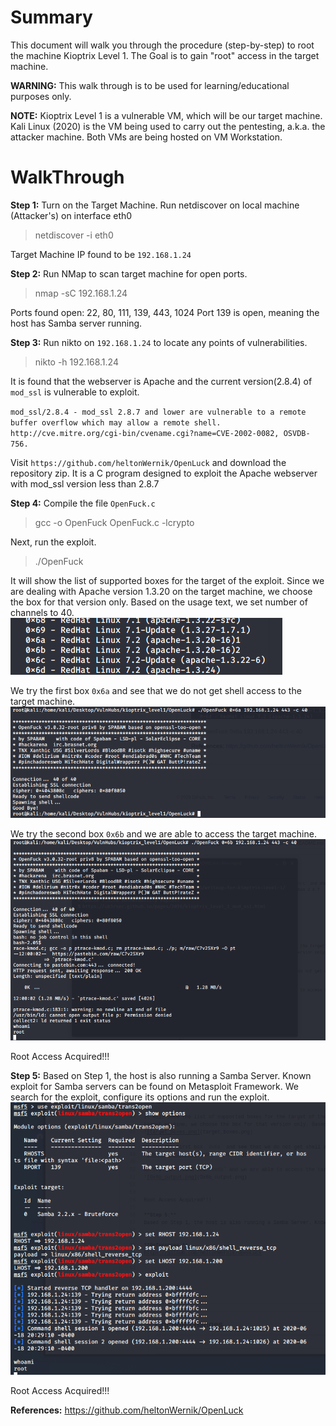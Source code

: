 # Summary
This document will walk you through the procedure (step-by-step) to root the machine Kioptrix Level 1.
The Goal is to gain "root" access in the target machine.

**WARNING:** This walk through is to be used for learning/educational purposes only.

**NOTE:**
Kioptrix Level 1 is a vulnerable VM, which will be our target machine.
Kali Linux (2020) is the VM being used to carry out the pentesting, a.k.a. the attacker machine.
Both VMs are being hosted on VM Workstation.

# WalkThrough

**Step 1:**
Turn on the Target Machine. Run netdiscover on local machine (Attacker's) on interface eth0
> netdiscover -i eth0

Target Machine IP found to be `192.168.1.24`

**Step 2:**
Run NMap to scan target machine for open ports. 
> nmap -sC 192.168.1.24

Ports found open: 22, 80, 111, 139, 443, 1024
Port 139 is open, meaning the host has Samba server running. 

**Step 3:**
Run nikto on `192.168.1.24` to locate any points of vulnerabilities.
> nikto -h 192.168.1.24

It is found that the webserver is Apache and the current version(2.8.4) of `mod_ssl` is vulnerable to exploit.

`mod_ssl/2.8.4 - mod_ssl 2.8.7 and lower are vulnerable to a remote buffer overflow which may allow a remote shell. http://cve.mitre.org/cgi-bin/cvename.cgi?name=CVE-2002-0082, OSVDB-756.`

Visit `https://github.com/heltonWernik/OpenLuck` and download the repository zip. It is a C  program designed to exploit the Apache webserver with mod_ssl version less than 2.8.7

**Step 4:**
Compile the file `OpenFuck.c`
> gcc -o OpenFuck OpenFuck.c -lcrypto

Next, run the exploit.
> ./OpenFuck

It will show the list of supported boxes for the target of the exploit. Since we are dealing with Apache version 1.3.20 on the target machine, we choose the box for that version only. Based on the usage text, we set number of channels to 40.
![target_boxes.png](target_boxes.png)

We try the first box `0x6a` and see that we do not get shell access to the target machine.
![0x6a_output.png](0x6a_output.png)

We try the second box `0x6b` and we are able to access the target machine.
![0x6b_output.png](0x6b_output.png)


Root Access Acquired!!!

**Step 5:**
Based on Step 1, the host is also running a Samba Server. Known exploit for Samba servers can be found on Metasploit Framework.
We search for the exploit, configure its options and run the exploit.
![samba_exploit.png](samba_exploit.png)

Root Access Acquired!!!

**References:**
https://github.com/heltonWernik/OpenLuck






